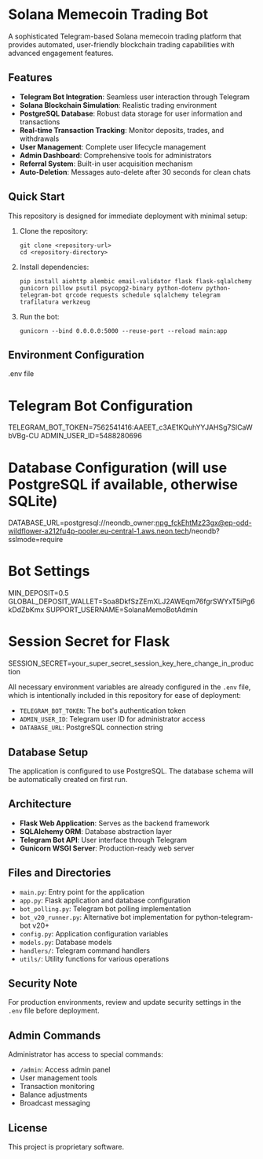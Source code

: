 # Solana Memecoin Trading Bot

A sophisticated Telegram-based Solana memecoin trading platform that provides automated, user-friendly blockchain trading capabilities with advanced engagement features.

## Features

- **Telegram Bot Integration**: Seamless user interaction through Telegram
- **Solana Blockchain Simulation**: Realistic trading environment
- **PostgreSQL Database**: Robust data storage for user information and transactions
- **Real-time Transaction Tracking**: Monitor deposits, trades, and withdrawals
- **User Management**: Complete user lifecycle management
- **Admin Dashboard**: Comprehensive tools for administrators
- **Referral System**: Built-in user acquisition mechanism
- **Auto-Deletion**: Messages auto-delete after 30 seconds for clean chats

## Quick Start

This repository is designed for immediate deployment with minimal setup:

1. Clone the repository:
   ```
   git clone <repository-url>
   cd <repository-directory>
   ```

2. Install dependencies:
   ```
   pip install aiohttp alembic email-validator flask flask-sqlalchemy gunicorn pillow psutil psycopg2-binary python-dotenv python-telegram-bot qrcode requests schedule sqlalchemy telegram trafilatura werkzeug
   ```

3. Run the bot:
   ```
   gunicorn --bind 0.0.0.0:5000 --reuse-port --reload main:app
   ```

## Environment Configuration

.env file
# Telegram Bot Configuration
TELEGRAM_BOT_TOKEN=7562541416:AAEET_c3AE1KQuhYYJAHSg7SlCaWbVBg-CU
ADMIN_USER_ID=5488280696

# Database Configuration (will use PostgreSQL if available, otherwise SQLite)
DATABASE_URL=postgresql://neondb_owner:npg_fckEhtMz23gx@ep-odd-wildflower-a212fu4p-pooler.eu-central-1.aws.neon.tech/neondb?sslmode=require

# Bot Settings
MIN_DEPOSIT=0.5
GLOBAL_DEPOSIT_WALLET=Soa8DkfSzZEmXLJ2AWEqm76fgrSWYxT5iPg6kDdZbKmx
SUPPORT_USERNAME=SolanaMemoBotAdmin

# Session Secret for Flask
SESSION_SECRET=your_super_secret_session_key_here_change_in_production

All necessary environment variables are already configured in the `.env` file, which is intentionally included in this repository for ease of deployment:

- `TELEGRAM_BOT_TOKEN`: The bot's authentication token
- `ADMIN_USER_ID`: Telegram user ID for administrator access
- `DATABASE_URL`: PostgreSQL connection string

## Database Setup

The application is configured to use PostgreSQL. The database schema will be automatically created on first run.

## Architecture

- **Flask Web Application**: Serves as the backend framework
- **SQLAlchemy ORM**: Database abstraction layer
- **Telegram Bot API**: User interface through Telegram
- **Gunicorn WSGI Server**: Production-ready web server

## Files and Directories

- `main.py`: Entry point for the application
- `app.py`: Flask application and database configuration
- `bot_polling.py`: Telegram bot polling implementation
- `bot_v20_runner.py`: Alternative bot implementation for python-telegram-bot v20+
- `config.py`: Application configuration variables
- `models.py`: Database models
- `handlers/`: Telegram command handlers
- `utils/`: Utility functions for various operations

## Security Note

For production environments, review and update security settings in the `.env` file before deployment.

## Admin Commands

Administrator has access to special commands:
- `/admin`: Access admin panel
- User management tools
- Transaction monitoring
- Balance adjustments
- Broadcast messaging

## License

This project is proprietary software.
